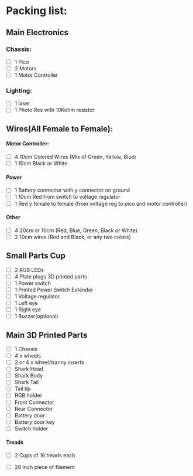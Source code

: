 # Packing list:

## Main Electronics 

### Chassis:  
- [ ] 1 Pico
- [ ] 2 Motors
- [ ] 1 Motor Controller

### Lighting:
- [ ] 1 laser
- [ ] 1 Photo Res with 10Kohm resistor

## Wires(All Female to Female):

#### Motor Controller:
- [ ] 4 10cm Colored Wires (Mix of Green, Yellow, Blue)
- [ ] 1 10cm Black or White

#### Power
- [ ] 1 Battery connector with y connector on ground
- [ ] 1 10cm Red from switch to voltage regulator
- [ ] 1 Red y female to female (from voltage reg to pico and motor controller)

#### Other
- [ ] 4 20cm or 10cm (Red, Blue, Green, Black or White)
- [ ] 2 10cm wires (Red and Black, or any two colors)

## Small Parts Cup
- [ ] 2 RGB LEDs 
- [ ] 4 Plate plugs 3D printed parts
- [ ] 1 Power switch
- [ ] 1 Printed Power Switch Extender
- [ ] 1 Voltage regulator
- [ ] 1 Left eye
- [ ] 1 Right eye
- [ ] 1 Buzzer(optional)

## Main 3D Printed Parts    
- [ ] 1 Chassis
- [ ] 4 x wheels
- [ ] 2 or 4 x wheel/tranny inserts
- [ ] Shark Head
- [ ] Shark Body
- [ ] Shark Tail
- [ ] Tail tip
- [ ] RGB holder
- [ ] Front Connector
- [ ] Rear Connector
- [ ] Battery door
- [ ] Battery door key
- [ ] Switch holder

#### Treads  
- [ ] 2 Cups of 16 treads each
- [ ] 20 inch piece of filament  


